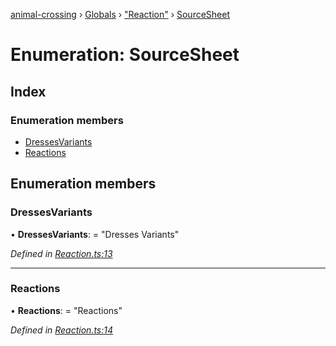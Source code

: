 [animal-crossing](../README.md) › [Globals](../globals.md) › ["Reaction"](../modules/_reaction_.md) › [SourceSheet](_reaction_.sourcesheet.md)

# Enumeration: SourceSheet

## Index

### Enumeration members

* [DressesVariants](_reaction_.sourcesheet.md#dressesvariants)
* [Reactions](_reaction_.sourcesheet.md#reactions)

## Enumeration members

###  DressesVariants

• **DressesVariants**: = "Dresses Variants"

*Defined in [Reaction.ts:13](https://github.com/Norviah/animal-crossing/blob/37a256e/module/types/Reaction.ts#L13)*

___

###  Reactions

• **Reactions**: = "Reactions"

*Defined in [Reaction.ts:14](https://github.com/Norviah/animal-crossing/blob/37a256e/module/types/Reaction.ts#L14)*
